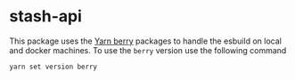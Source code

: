 # stash-api

This package uses the [Yarn berry]() packages to handle the esbuild on local and docker machines. To use the `berry` version use the following command

```bash
yarn set version berry
```
